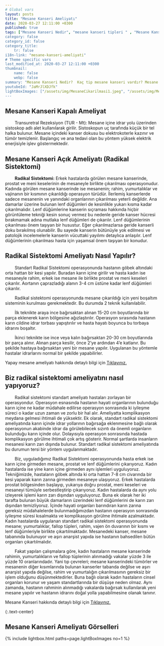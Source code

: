 ```yaml
---
# Global vars
layout: posts
title: "Mesane Kanseri Ameliyatı"
date: 2020-03-27 12:11:00 +0300
published: true
tags: ["Mesane Kanseri Nedir", "mesane kanseri tipleri " , "Mesane Kanseri neden olur" , "Mesane kanseri ve sigara", "Mesane Kanseri belirti", "Mesane kanseri teşhis", "Mesane kanseri evre", "Mesane kanseri tedavi", "Mesane kanseri ameliyatı", "Mesane kanseri kapalı ameliyatı" , "Mesane kanseri açık ameliyatı" , "Radikal sistektomi nedir", "Radikal sistektomi ameliyatı", "Radikal sistektomi", "Mesane Kanseri" , Bağırsaktan mesane yapılması", "Yapay mesane" , "Yapay mesane ameliyatı" , "Mesane kanseri radyoterapi" , "Mesane kanseri kemoterapi" , "Mesane kanseri ameliyatı komplikasyonları", " Mesane kanseri yan etkileri"]
category: false
category_id: false
category_title:
    tr: false
i18n-link: "mesane-kanseri-ameliyati"
# Theme specific vars
last_modified_at: 2020-03-27 12:11:00 +0300
thumbnail:
    name: false
    webp: false
summary: "Mesane Kanseri Nedir?  Kaç tip mesane kanseri vardır? Mesane kanseri ve sigara? Mesane Kanseri belirtileri? Mesane kanseri teşhisi? Mesane kanseri evreleri? Mesane kanseri tedavisi, Mesane kanseri ameliyatı, Radikal sistektomi nedir? Radikal sistektomi ameliyatı nasıl yapılır? Bağırsaktan mesane yapılması, Yapay mesane"
youtubeId: "JaMrJlXDJfk"
lightBoxImages: ["/assets/img/MesaneCikarilmasi1.jpeg", "/assets/img/MesaneCikarilmasi2.jpeg", "/assets/img/MesaneCikarilmasi3.jpeg"]
---
```


##	Mesane Kanseri Kapalı Ameliyat

&nbsp;&nbsp;&nbsp;&nbsp;&nbsp;&nbsp;&nbsp;&nbsp;Transuretral Rezeksiyon (TUR - Mt): Mesane içine idrar yolu üzerinden sistoskop adlı alet kullanılarak girilir. Sistoskopun uç tarafında küçük bir tel halka bulunur. Mesane içindeki kanser dokusu bu elektrokoterle kazınır ve tümör temizlenir. Başlangıç ve ana tedavi olan bu yöntem yüksek elektrik enerjisiyle işlev göstermektedir.

##	Mesane Kanseri Açık Ameliyatı (Radikal Sistektomi)

&nbsp;&nbsp;&nbsp;&nbsp;&nbsp;&nbsp;&nbsp;&nbsp;**Radikal Sistektomi:** Erkek hastalarda görülen mesane kanserinde, prostat ve meni keselerinin de mesaneyle birlikte çıkarılması operasyonudur. Kadında görülen mesane kanserinde ise mesanenin; rahim, yumurtalıklar ve vajinanın bir kısmının çıkarıldığı operasyon türüdür. İlerlemiş kanserlerde sadece mesanenin ve yanındaki organlarının çıkarılması yeterli değildir. Ana damarlar üzerine bulunan lenf düğümleri de kesinlikle yukarı kısma kadar çıkarılmalıdır. Lenf düğümlerine kanserin sıçraması hakkında hiçbir görüntüleme tekniği kesin sonuç vermez bu nedenle geride kanser hücresi bırakmamak adına mutlaka lenf düğümleri de çıkarılır. Lenf düğümlerinin çıkarılması önem taşıyan bir husustur. Eğer çıkarılmazlarsa geride kanserli doku bırakılmış olunabilir. Bu sayede kanserin bütünüyle yok edilmesi ve patolojik incelemelerle kanserin vücuttaki yayılımı detaylıca anlaşılır. Lenf düğümlerinin çıkarılması hasta için yaşamsal önem taşıyan bir konudur.

##	Radikal Sistektomi Ameliyatı Nasıl Yapılır?

&nbsp;&nbsp;&nbsp;&nbsp;&nbsp;&nbsp;&nbsp;&nbsp;Standart Radikal Sistektomi operasyonunda hastanın göbek altındaki orta hattan bir kesi yapılır. Buradan karın içine girilir ve hasta kadın ise mesaneyle rahim, erkek ise mesane ile birlikte prostat ve meni keseleri çıkarılır. Aortanın çaprazladığı alanın 3-4 cm üstüne kadar lenf düğümleri çıkarılır.

&nbsp;&nbsp;&nbsp;&nbsp;&nbsp;&nbsp;&nbsp;&nbsp;Radikal sistektomi operasyonunda mesane çıkarıldığı için yeni boşaltım sisteminin kurulması gerekmektedir. Bu durumda 2 teknik kullanılabilir.

&nbsp;&nbsp;&nbsp;&nbsp;&nbsp;&nbsp;&nbsp;&nbsp;İlk teknikte araya ince bağırsaktan alınan 15-20 cm boyutlarında bir parça eklenerek karın bölgesine ağızlaştırılır. Operasyon sırasında hastanın karın cildine idrar torbası yapıştırılır ve hasta hayatı boyunca bu torbaya idrarını boşaltır.

&nbsp;&nbsp;&nbsp;&nbsp;&nbsp;&nbsp;&nbsp;&nbsp;İkinci teknikte ise ince veya kalın bağırsaktan 20-30 cm boyutlarında bir parça alınır. Alınan parça kesilir, önce 2’ye ardından 4’e katlanır. Bu şekilde hastaya bağırsaktan yeni bir mesane yapılır. Uygulanan bu yöntemle hastalar idrarlarını normal bir şekilde yapabilirler.    

Yapay mesane ameliyatı hakkında detaylı bilgi için [Tıklayınız.](https://www.onoluroloji.com/bagirsaktan-mesane-yapimi-ameliyati)


## Biz radikal sistektomi ameliyatını nasıl yapıyoruz?

&nbsp;&nbsp;&nbsp;&nbsp;&nbsp;&nbsp;&nbsp;&nbsp;Radikal sistektomi standart ameliyatı hastaları zorlayan bir operasyondur. Operasyon esnasında hastanın hayati organlarının bulunduğu karın içine ne kadar müdahale edilirse operasyon sonrasında ki iyileşme süreci o kadar uzun zaman ve zorlu bir hal alır. Ameliyatta komplikasyon meydana gelmesi ihtimali de yüksektir. Ek olarak, standart radikal sistektomi ameliyatında karın içinde idrar yollarının bağırsağa eklenmesine bağlı olarak operasyonun akabinde idrar da görülebilecek sızıntı da önemli organların bulunduğu karın içinde olur. Dolayısıyla operasyon sonrasında hastada komplikasyon görülme ihtimali çok artış gösterir. Normal şartlarda insanların mesanesi karın zarı dışında bulunur. Standart radikal sistektomi ameliyatında bu durumun tersi bir yöntem uygulanmaktadır.

&nbsp;&nbsp;&nbsp;&nbsp;&nbsp;&nbsp;&nbsp;&nbsp;Biz, uyguladığımız Radikal Sistektomi operasyonunda hasta erkek ise karın içine girmeden mesane, prostat ve lenf düğümlerini çıkarıyoruz. Kadın hastalarda ise yine karın içine girmeden aynı işlemleri uyguluyoruz. Tekniğimizde, hastaların göbek altında ki orta hattan 7-8 cm civarında bir kesi yaparak karın zarına girmeden mesaneye ulaşıyoruz. Erkek hastalarda prostat bölgesinden başlayıp, yukarıya doğru prostat, meni keseleri ve mesaneyi tümüyle serbestleştirip çıkarıyoruz. Kadın hastalarda da aynı yolu izleyerek işlemi karın zarı dışından uyguluyoruz. Buna ek olarak her iki tarafta bulunan büyük damarların üzerindeki lenf düğümlerini de karın zarı dışından temizliyoruz. İçinde hayati organları barındıran karın zarına gereksiz müdahalelerde bulunmadığımızdan hastanın operasyon sonrasında iyileşme süresi kısalmakta ve komplikasyon görülme ihtimale azalmaktadır.
Kadın hastalarda uygulanan standart radikal sistektomi operasyonunda mesane; yumurtalıklar, fallop tüpleri, rahim, vajen ön duvarının bir kısmı ve lenf düğümleriyle birlikte çıkartılmaktadır. Mesanedeki kanser, mesane tabanında bulunuyor ve aşırı anarşist yapıda ise hastanın bahsedilen bütün organları çıkartılmalıdır.

&nbsp;&nbsp;&nbsp;&nbsp;&nbsp;&nbsp;&nbsp;&nbsp;Fakat yapılan çalışmalara göre, kadın hastaların mesane kanserinde rahimin, yumurtalıkların ve fallop tüplerinin alınmadığı vakalar yüzde 3 ile yüzde 10 oranlarındadır. Yani tıp çevreleri; mesane kanserindeki tümörler ve mesanenin diğer kısımlarında bulunan kanserler tabanda değilse ve aşırı anarşist yapıda değilse, rahim ve yumurtalığın çıkarılmasının gereksiz bir işlem olduğunu düşünmektedirler. Buna bağlı olarak kadın hastaların cinsel organları korunur ve yaşam standartlarında bir düşüşe neden olmaz. Aynı zamanda, hastanın rahminin alınmadığı vakalarda bağırsak kullanılarak yeni mesane yapılır ve hastanın idrarını doğal yolla yapabilmesine olanak tanınır.    

Mesane Kanseri hakkında detaylı bilgi için [Tıklayınız.](https://www.onoluroloji.com/mesane-kanseri)

{:.text-center}
## Mesane Kanseri Ameliyatı Görselleri

{% include lightbox.html paths=page.lightBoxImages no=1 %}
